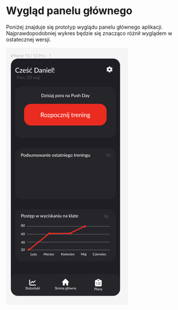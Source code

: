 # Wygląd panelu głównego

Poniżej znajduje się prototyp wyglądu panelu głównego aplikacji.
Najprawdopodobniej wykres będzie się znacząco różnił wyglądem w ostatecznej wersji.

![Dashboard](../public/Dashboard.png)
